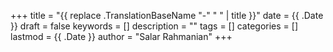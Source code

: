 +++
title = "{{ replace .TranslationBaseName "-" " " | title }}"
date = {{ .Date }}
draft = false
keywords = []
description = ""
tags = []
categories = []
lastmod = {{ .Date }}
author = "Salar Rahmanian"
+++

